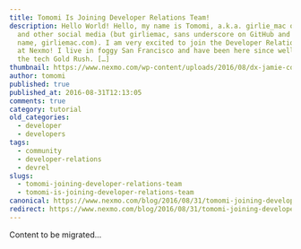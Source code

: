 ```yaml
---
title: Tomomi Is Joining Developer Relations Team!
description: Hello World! Hello, my name is Tomomi, a.k.a. girlie_mac on Twitter
  and other social media (but girliemac, sans underscore on GitHub and my domain
  name, girliemac.com). I am very excited to join the Developer Relations team
  at Nexmo! I live in foggy San Francisco and have been here since well before
  the tech Gold Rush. […]
thumbnail: https://www.nexmo.com/wp-content/uploads/2016/08/dx-jamie-comic.jpg
author: tomomi
published: true
published_at: 2016-08-31T12:13:05
comments: true
category: tutorial
old_categories:
  - developer
  - developers
tags:
  - community
  - developer-relations
  - devrel
slugs:
  - tomomi-joining-developer-relations-team
  - tomomi-is-joining-developer-relations-team
canonical: https://www.nexmo.com/blog/2016/08/31/tomomi-joining-developer-relations-team
redirect: https://www.nexmo.com/blog/2016/08/31/tomomi-joining-developer-relations-team
---
```

Content to be migrated...